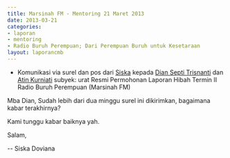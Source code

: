 ```yaml
---
title: Marsinah FM - Mentoring 21 Maret 2013
date: 2013-03-21
categories:
- laporan
- mentoring
- Radio Buruh Perempuan; Dari Perempuan Buruh untuk Kesetaraan
layout: laporancmb
---
```


* Komunikasi via surel dan pos dari [Siska](http://wiki.ciptamedia.org/wiki/Siska_Doviana) kepada [Dian Septi Trisnanti](http://wiki.ciptamedia.org/wiki/Dian_Septi_Trisnanti) dan [Atin Kurniati](http://wiki.ciptamedia.org/wiki/Atin_Kurniati) subyek: urat Resmi Permohonan Laporan Hibah Termin II Radio Buruh Perempuan (Marsinah FM)

Mba Dian, Sudah lebih dari dua minggu surel ini dikirimkan, bagaimana kabar terakhirnya?

Kami tunggu kabar baiknya yah.

Salam,

-- Siska Doviana 
